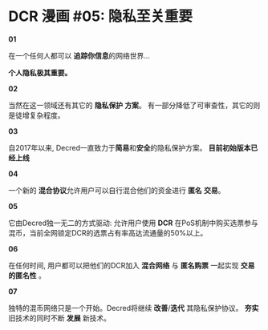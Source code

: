 # DCR 漫画 #05: 隐私至关重要

**01**

在一个任何人都可以 **追踪你信息**的网络世界...

**个人隐私极其重要。**

**02**

当然在这一领域还有其它的 **隐私保护** **方案**。 有一部分降低了可审查性，其它的则是徒增复杂程度。

**03**

自2017年以来, Decred一直致力于**简易**和**安全**的隐私保护方案。 **目前初始版本已经上线**

**04**

一个新的 **混合协议**允许用户可以自行混合他们的资金进行 **匿名** **交易**。

**05**

它由Decred独一无二的方式驱动: 允许用户使用 **DCR** 在PoS机制中购买选票参与混币，当前全网锁定DCR的选票占有率高达流通量的50%以上。

**06**

在任何时间, 用户都可以把他们的DCR加入 **混合网络** 与 **匿名购票** 一起实现 **交易的匿名性** 。

**07**

独特的混币网络只是一个开始。Decred将继续 **改善**/**迭代** 其隐私保护协议。 **夯实** 旧技术的同时不断 **发展** 新技术。
